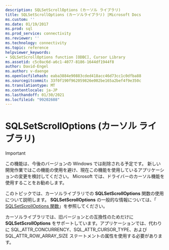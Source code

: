 ```yaml
---
description: SQLSetScrollOptions (カーソル ライブラリ)
title: SQLSetScrollOptions (カーソルライブラリ) |Microsoft Docs
ms.custom: ''
ms.date: 01/19/2017
ms.prod: sql
ms.prod_service: connectivity
ms.reviewer: ''
ms.technology: connectivity
ms.topic: reference
helpviewer_keywords:
- SQLSetScrollOptions function [ODBC], Cursor Library
ms.assetid: c5c0ac6d-a6c1-4077-8186-1644df1944f8
author: David-Engel
ms.author: v-daenge
ms.openlocfilehash: eaba3884e90883cded418acc46d73cc1c0dfba88
ms.sourcegitcommit: 33f0f190f962059826e002be165a2bef4f9e350c
ms.translationtype: MT
ms.contentlocale: ja-JP
ms.lasthandoff: 01/30/2021
ms.locfileid: "99202608"
---
```

# <a name="sqlsetscrolloptions-cursor-library"></a>SQLSetScrollOptions (カーソル ライブラリ)
> [!IMPORTANT]  
>  この機能は、今後のバージョンの Windows では削除される予定です。 新しい開発作業ではこの機能の使用を避け、現在この機能を使用しているアプリケーションの変更を検討してください。 Microsoft では、ドライバーのカーソル機能を使用することをお勧めします。  
  
 このトピックでは、カーソルライブラリでの **SQLSetScrollOptions** 関数の使用について説明します。 **SQLSetScrollOptions** の一般的な情報については、「 [SQLSetScrollOptions 関数](../../../odbc/reference/syntax/sqlsetscrolloptions-function.md)」を参照してください。  
  
 カーソルライブラリでは、旧バージョンとの互換性のためだけに **SQLSetScrollOptions** をサポートしています。アプリケーションでは、代わりに SQL_ATTR_CONCURRENCY、SQL_ATTR_CURSOR_TYPE、および SQL_ATTR_ROW_ARRAY_SIZE ステートメントの属性を使用する必要があります。
